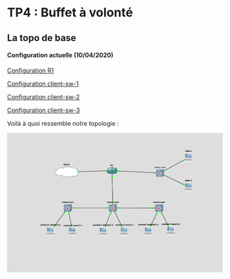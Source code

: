 # TP4 : Buffet à volonté

## La topo de base
#### Configuration actuelle (10/04/2020)

[Configuration R1](router.txt)

[Configuration client-sw-1](client-sw1.txt)

[Configuration client-sw-2](client-sw2.txt)

[Configuration client-sw-3](client-sw3.txt)

Voilà à quoi ressemble notre topologie :

<div align="center"><img src="./screens/topo.png" /></div>

